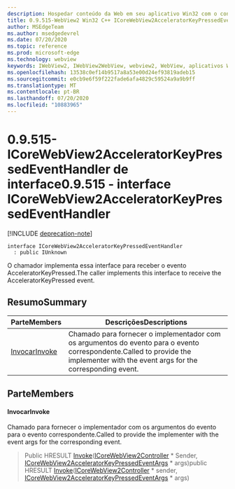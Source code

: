 ```yaml
---
description: Hospedar conteúdo da Web em seu aplicativo Win32 com o controle WebView2 do Microsoft Edge
title: 0.9.515-WebView2 Win32 C++ ICoreWebView2AcceleratorKeyPressedEventHandler
author: MSEdgeTeam
ms.author: msedgedevrel
ms.date: 07/20/2020
ms.topic: reference
ms.prod: microsoft-edge
ms.technology: webview
keywords: IWebView2, IWebView2WebView, webview2, WebView, aplicativos Win32, Win32, Edge, ICoreWebView2, ICoreWebView2Controller, controle do navegador, HTML Edge
ms.openlocfilehash: 13538c0ef14b9517a8a53e00d24ef93819adeb15
ms.sourcegitcommit: e0cb9e6f59f222fade6afa4829c59524a9a9b9ff
ms.translationtype: MT
ms.contentlocale: pt-BR
ms.lasthandoff: 07/20/2020
ms.locfileid: "10883965"
---
```

# <span data-ttu-id="3d567-104">0.9.515-ICoreWebView2AcceleratorKeyPressedEventHandler de interface</span><span class="sxs-lookup"><span data-stu-id="3d567-104">0.9.515 - interface ICoreWebView2AcceleratorKeyPressedEventHandler</span></span> 

[!INCLUDE [deprecation-note](../../includes/deprecation-note.md)]

```
interface ICoreWebView2AcceleratorKeyPressedEventHandler
  : public IUnknown
```

<span data-ttu-id="3d567-105">O chamador implementa essa interface para receber o evento AcceleratorKeyPressed.</span><span class="sxs-lookup"><span data-stu-id="3d567-105">The caller implements this interface to receive the AcceleratorKeyPressed event.</span></span>

## <span data-ttu-id="3d567-106">Resumo</span><span class="sxs-lookup"><span data-stu-id="3d567-106">Summary</span></span>

 <span data-ttu-id="3d567-107">Parte</span><span class="sxs-lookup"><span data-stu-id="3d567-107">Members</span></span>                        | <span data-ttu-id="3d567-108">Descrições</span><span class="sxs-lookup"><span data-stu-id="3d567-108">Descriptions</span></span>
--------------------------------|---------------------------------------------
[<span data-ttu-id="3d567-109">Invocar</span><span class="sxs-lookup"><span data-stu-id="3d567-109">Invoke</span></span>](#invoke) | <span data-ttu-id="3d567-110">Chamado para fornecer o implementador com os argumentos do evento para o evento correspondente.</span><span class="sxs-lookup"><span data-stu-id="3d567-110">Called to provide the implementer with the event args for the corresponding event.</span></span>

## <span data-ttu-id="3d567-111">Parte</span><span class="sxs-lookup"><span data-stu-id="3d567-111">Members</span></span>

#### <span data-ttu-id="3d567-112">Invocar</span><span class="sxs-lookup"><span data-stu-id="3d567-112">Invoke</span></span> 

<span data-ttu-id="3d567-113">Chamado para fornecer o implementador com os argumentos do evento para o evento correspondente.</span><span class="sxs-lookup"><span data-stu-id="3d567-113">Called to provide the implementer with the event args for the corresponding event.</span></span>

> <span data-ttu-id="3d567-114">Public HRESULT [Invoke](#invoke)([ICoreWebView2Controller](icorewebview2controller.md) \* Sender, [ICoreWebView2AcceleratorKeyPressedEventArgs](icorewebview2acceleratorkeypressedeventargs.md) \* args)</span><span class="sxs-lookup"><span data-stu-id="3d567-114">public HRESULT [Invoke](#invoke)([ICoreWebView2Controller](icorewebview2controller.md) \* sender, [ICoreWebView2AcceleratorKeyPressedEventArgs](icorewebview2acceleratorkeypressedeventargs.md) \* args)</span></span>

